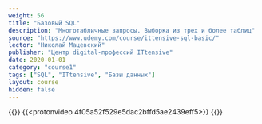 ```yaml
---
weight: 56
title: "Базовый SQL"
description: "Многотабличные запросы. Выборка из трех и более таблиц"
source: "https://www.udemy.com/course/ittensive-sql-basic/"
lector: "Николай Мацевский"
publisher: "Центр digital-профессий ITtensive"
date: 2020-01-01
category: "course1"
tags: ["SQL", "ITtensive", "Базы данных"]
layout: course
hidden: false
---
```

{{<players>}}
    {{<protonvideo 4f05a52f529e5dac2bffd5ae2439eff5>}}
{{</players>}}